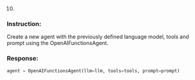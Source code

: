 10.
### Instruction:
Create a new agent with the previously defined language model, tools and prompt using the OpenAIFunctionsAgent.

### Response:
```python
agent = OpenAIFunctionsAgent(llm=llm, tools=tools, prompt=prompt)
```